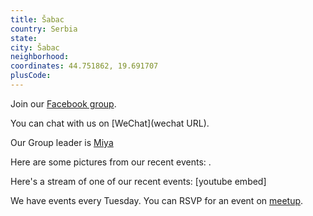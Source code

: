 ```yaml
---
title: Šabac
country: Serbia
state: 
city: Šabac
neighborhood: 
coordinates: 44.751862, 19.691707
plusCode:
---
```

Join our [Facebook group](https://www.facebook.com/groups/free.code.camp.sabac).

You can chat with us on [WeChat](wechat URL).

Our Group leader is [Miya](freecodecamp.org/miya)

Here are some pictures from our recent events:
![]().

Here's a stream of one of our recent events:
[youtube embed]

We have events every Tuesday. You can RSVP for an event on [meetup](meetupurl).

